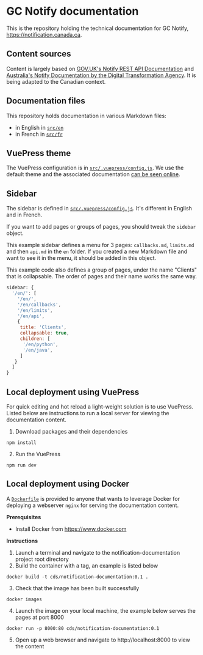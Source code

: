 # GC Notify documentation

This is the repository holding the technical documentation for GC Notify, https://notification.canada.ca.

## Content sources 
Content is largely based on [GOV.UK's Notify REST API Documentation](https://github.com/alphagov/notifications-tech-docs/tree/master/source/documentation) and [Australia's Notify Documentation by the Digital Transformation Agency](https://github.com/govau/notify/tree/master/docs/src/content). It is being adapted to the Canadian context.

## Documentation files
This repository holds documentation in various Markdown files:
- in English in [`src/en`](src/en)
- in French in [`src/fr`](src/fr)

## VuePress theme
The VuePress configuration is in [`src/.vuepress/config.js`](src/.vuepress/config.js). We use the default theme and the associated documentation [can be seen online](https://vuepress.vuejs.org/theme/default-theme-config.html).

## Sidebar
The sidebar is defined in [`src/.vuepress/config.js`](src/.vuepress/config.js). It's different in English and in French.

If you want to add pages or groups of pages, you should tweak the `sidebar` object.

This example sidebar defines a menu for 3 pages: `callbacks.md`, `limits.md` and then `api.md` in the `en` folder. If you created a new Markdown file and want to see it in the menu, it should be added in this object.

This example code also defines a group of pages, under the name "Clients" that is collapsable. The order of pages and their name works the same way.

```js
sidebar: {
  '/en/': [
    '/en/',
    '/en/callbacks',
    '/en/limits',
    '/en/api',
    {
     title: 'Clients',
     collapsable: true,
     children: [
      '/en/python',
      '/en/java',
     ]
   }
  ]
}
```
## Local deployment using VuePress
For quick editing and hot reload a light-weight solution is to use VuePress. Listed below are instructions to run a local server for viewing the documentation content. 
1. Download packages and their dependencies
```commandline
npm install
```
2. Run the VuePress
```commandline
npm run dev
```

## Local deployment using Docker
A [`Dockerfile`](Dockerfile) is provided to anyone that wants to leverage Docker for deploying a webserver `nginx` for serving the documentation content.

**Prerequisites**
- Install Docker from https://www.docker.com

**Instructions**
1. Launch a terminal and navigate to the notification-documentation project root directory
2. Build the container with a tag, an example is listed below
```commandline
docker build -t cds/notification-documentation:0.1 .
```
3. Check that the image has been built successfully
```commandline
docker images
```
4. Launch the image on your local machine, the example below serves the pages at port 8000
```commandline
docker run -p 8000:80 cds/notification-documentation:0.1
```
5. Open up a web browser and navigate to http://localhost:8000 to view the content
